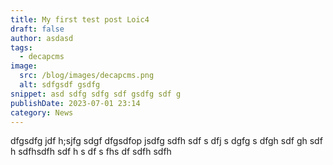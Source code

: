 ```yaml
---
title: My first test post Loic4
draft: false
author: asdasd
tags:
  - decapcms
image:
  src: /blog/images/decapcms.png
  alt: sdfgsdf gsdfg
snippet: asd sdfg sdfg sdf gsdfg sdf g
publishDate: 2023-07-01 23:14
category: News
---
```

dfgsdfg jdf h;sjfg sdgf
dfgsdfop jsdfg sdfh
sdf
s dfj s
dgfg s
dfgh
 sdf
gh sdf
h 
sdfhsdfh
sdf
h s
df 
s fhs df sdfh sdfh
